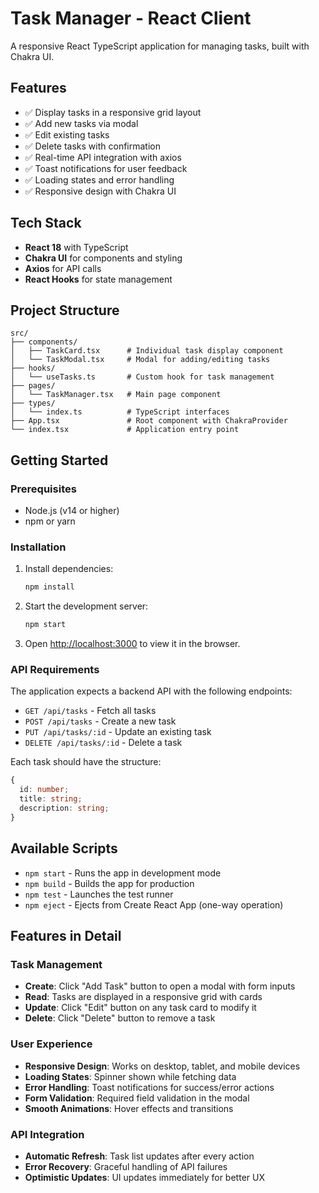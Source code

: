 # Task Manager - React Client

A responsive React TypeScript application for managing tasks, built with Chakra UI.

## Features

- ✅ Display tasks in a responsive grid layout
- ✅ Add new tasks via modal
- ✅ Edit existing tasks
- ✅ Delete tasks with confirmation
- ✅ Real-time API integration with axios
- ✅ Toast notifications for user feedback
- ✅ Loading states and error handling
- ✅ Responsive design with Chakra UI

## Tech Stack

- **React 18** with TypeScript
- **Chakra UI** for components and styling
- **Axios** for API calls
- **React Hooks** for state management

## Project Structure

```
src/
├── components/
│   ├── TaskCard.tsx      # Individual task display component
│   └── TaskModal.tsx     # Modal for adding/editing tasks
├── hooks/
│   └── useTasks.ts       # Custom hook for task management
├── pages/
│   └── TaskManager.tsx   # Main page component
├── types/
│   └── index.ts          # TypeScript interfaces
├── App.tsx               # Root component with ChakraProvider
└── index.tsx             # Application entry point
```

## Getting Started

### Prerequisites

- Node.js (v14 or higher)
- npm or yarn

### Installation

1. Install dependencies:
   ```bash
   npm install
   ```

2. Start the development server:
   ```bash
   npm start
   ```

3. Open [http://localhost:3000](http://localhost:3000) to view it in the browser.

### API Requirements

The application expects a backend API with the following endpoints:

- `GET /api/tasks` - Fetch all tasks
- `POST /api/tasks` - Create a new task
- `PUT /api/tasks/:id` - Update an existing task
- `DELETE /api/tasks/:id` - Delete a task

Each task should have the structure:
```typescript
{
  id: number;
  title: string;
  description: string;
}
```

## Available Scripts

- `npm start` - Runs the app in development mode
- `npm build` - Builds the app for production
- `npm test` - Launches the test runner
- `npm eject` - Ejects from Create React App (one-way operation)

## Features in Detail

### Task Management
- **Create**: Click "Add Task" button to open a modal with form inputs
- **Read**: Tasks are displayed in a responsive grid with cards
- **Update**: Click "Edit" button on any task card to modify it
- **Delete**: Click "Delete" button to remove a task

### User Experience
- **Responsive Design**: Works on desktop, tablet, and mobile devices
- **Loading States**: Spinner shown while fetching data
- **Error Handling**: Toast notifications for success/error actions
- **Form Validation**: Required field validation in the modal
- **Smooth Animations**: Hover effects and transitions

### API Integration
- **Automatic Refresh**: Task list updates after every action
- **Error Recovery**: Graceful handling of API failures
- **Optimistic Updates**: UI updates immediately for better UX 